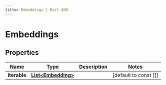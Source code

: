 ```yaml
---
title: Embeddings | Dart SDK
---
```


# Embeddings

## Properties
Name | Type | Description | Notes
------------ | ------------- | ------------- | -------------
**iterable** | [**List\<Embedding\>**](Embedding) |  | [default to const []]


